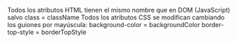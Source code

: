 Todos los atributos HTML tienen el mismo nombre que en DOM (JavaScript) salvo class = className
Todos los atributos CSS se modifican cambiando los guiones por mayúscula:
  background-color = backgroundColor
  border-top-style = borderTopStyle

